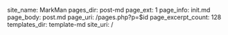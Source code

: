 site_name: MarkMan
pages_dir: post-md
page_ext: 1
page_info: init.md
page_body: post.md
page_uri: /pages.php?p=$id
page_excerpt_count: 128
templates_dir: template-md
site_uri: /
